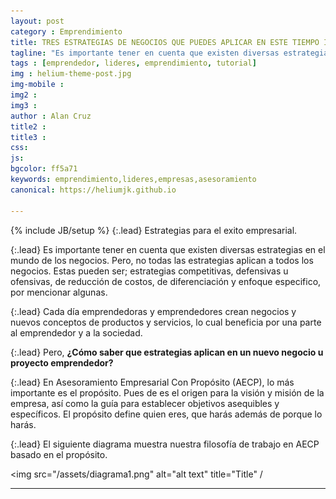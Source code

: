 ```yaml
---
layout: post
category : Emprendimiento
title: TRES ESTRATEGIAS DE NEGOCIOS QUE PUEDES APLICAR EN ESTE TIEMPO INCIERTO.
tagline: "Es importante tener en cuenta que existen diversas estrategias en el mundo de los negocios."
tags : [emprendedor, lideres, emprendimiento, tutorial]
img : helium-theme-post.jpg
img-mobile : 
img2 : 
img3 : 
author : Alan Cruz
title2 : 
title3 : 
css: 
js: 
bgcolor: ff5a71
keywords: emprendimiento,lideres,empresas,asesoramiento
canonical: https://heliumjk.github.io

---
```

{% include JB/setup %}
{:.lead}
Estrategias para el exito empresarial.

<!--more-->

{:.lead}
Es importante tener en cuenta que existen diversas estrategias en el mundo de los negocios.
Pero, no todas las estrategias aplican a todos los negocios. Estas pueden ser; estrategias competitivas, defensivas u ofensivas, de reducción de costos, de diferenciación y enfoque especifico, por mencionar algunas. 

{:.lead}
Cada día emprendedoras y emprendedores crean negocios y nuevos conceptos de productos y servicios, lo cual beneficia por una parte al emprendedor y a la sociedad. 


{:.lead}
Pero, **¿Cómo saber que estrategias aplican en un nuevo negocio u proyecto emprendedor?**

{:.lead}
En Asesoramiento Empresarial Con Propósito (AECP), lo más importante es el propósito. 
Pues de es el origen para la visión y misión de la empresa, así como la guía para establecer objetivos asequibles y específicos. El propósito define quien eres, que harás además de porque lo harás. 

{:.lead}
El siguiente diagrama muestra nuestra filosofía de trabajo en AECP basado en el propósito.

<img src="/assets/diagrama1.png" alt="alt text" title="Title" /

----
